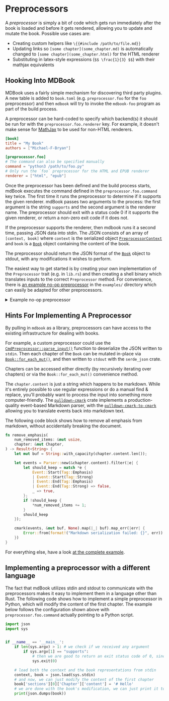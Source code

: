 # Preprocessors

A *preprocessor* is simply a bit of code which gets run immediately after the
book is loaded and before it gets rendered, allowing you to update and mutate
the book. Possible use cases are:

- Creating custom helpers like `\{{#include /path/to/file.md}}`
- Updating links so `[some chapter](some_chapter.md)` is automatically changed
  to `[some chapter](some_chapter.html)` for the HTML renderer
- Substituting in latex-style expressions (`$$ \frac{1}{3} $$`) with their
  mathjax equivalents


## Hooking Into MDBook

MDBook uses a fairly simple mechanism for discovering third party plugins.
A new table is added to `book.toml` (e.g. `preprocessor.foo` for the `foo`
preprocessor) and then `mdbook` will try to invoke the `mdbook-foo` program as
part of the build process.

A preprocessor can be hard-coded to specify which backend(s) it should be run
for with the `preprocessor.foo.renderer` key. For example, it doesn't make sense for 
[MathJax](../format/mathjax.md) to be used for non-HTML renderers.

```toml
[book]
title = "My Book"
authors = ["Michael-F-Bryan"]

[preprocessor.foo]
# The command can also be specified manually
command = "python3 /path/to/foo.py"
# Only run the `foo` preprocessor for the HTML and EPUB renderer
renderer = ["html", "epub"]
```

Once the preprocessor has been defined and the build process starts, mdBook executes the command defined in the `preprocessor.foo.command` key twice.
The first time it runs the preprocessor to determine if it supports the given renderer.
mdBook passes two arguments to the process: the first argument is the string `supports` and the second argument is the renderer name.
The preprocessor should exit with a status code 0 if it supports the given renderer, or return a non-zero exit code if it does not.

If the preprocessor supports the renderer, then mdbook runs it a second time, passing JSON data into stdin.
The JSON consists of an array of `[context, book]` where `context` is the serialized object [`PreprocessorContext`] and `book` is a [`Book`] object containing the content of the book.

The preprocessor should return the JSON format of the [`Book`] object to stdout, with any modifications it wishes to perform.

The easiest way to get started is by creating your own implementation of the
`Preprocessor` trait (e.g. in `lib.rs`) and then creating a shell binary which
translates inputs to the correct `Preprocessor` method. For convenience, there
is [an example no-op preprocessor] in the `examples/` directory which can easily
be adapted for other preprocessors.

<details>
<summary>Example no-op preprocessor</summary>

```rust
// nop-preprocessors.rs

{{#include ../../../examples/nop-preprocessor.rs}}
```
</details>

## Hints For Implementing A Preprocessor

By pulling in `mdbook` as a library, preprocessors can have access to the
existing infrastructure for dealing with books.

For example, a custom preprocessor could use the
[`CmdPreprocessor::parse_input()`] function to deserialize the JSON written to
`stdin`. Then each chapter of the `Book` can be mutated in-place via
[`Book::for_each_mut()`], and then written to `stdout` with the `serde_json`
crate.

Chapters can be accessed either directly (by recursively iterating over
chapters) or via the `Book::for_each_mut()` convenience method.

The `chapter.content` is just a string which happens to be markdown. While it's
entirely possible to use regular expressions or do a manual find & replace,
you'll probably want to process the input into something more computer-friendly.
The [`pulldown-cmark`][pc] crate implements a production-quality event-based
Markdown parser, with the [`pulldown-cmark-to-cmark`][pctc] allowing you to
translate events back into markdown text.

The following code block shows how to remove all emphasis from markdown,
without accidentally breaking the document.

```rust
fn remove_emphasis(
    num_removed_items: &mut usize,
    chapter: &mut Chapter,
) -> Result<String> {
    let mut buf = String::with_capacity(chapter.content.len());

    let events = Parser::new(&chapter.content).filter(|e| {
        let should_keep = match *e {
            Event::Start(Tag::Emphasis)
            | Event::Start(Tag::Strong)
            | Event::End(Tag::Emphasis)
            | Event::End(Tag::Strong) => false,
            _ => true,
        };
        if !should_keep {
            *num_removed_items += 1;
        }
        should_keep
    });

    cmark(events, &mut buf, None).map(|_| buf).map_err(|err| {
        Error::from(format!("Markdown serialization failed: {}", err))
    })
}
```

For everything else, have a look [at the complete example][example].

## Implementing a preprocessor with a different language

The fact that mdBook utilizes stdin and stdout to communicate with the preprocessors makes it easy to implement them in a language other than Rust.
The following code shows how to implement a simple preprocessor in Python, which will modify the content of the first chapter.
The example below follows the configuration shown above with `preprocessor.foo.command` actually pointing to a Python script.

```python
import json
import sys


if __name__ == '__main__':
    if len(sys.argv) > 1: # we check if we received any argument
        if sys.argv[1] == "supports": 
            # then we are good to return an exit status code of 0, since the other argument will just be the renderer's name
            sys.exit(0)

    # load both the context and the book representations from stdin
    context, book = json.load(sys.stdin)
    # and now, we can just modify the content of the first chapter
    book['sections'][0]['Chapter']['content'] = '# Hello'
    # we are done with the book's modification, we can just print it to stdout, 
    print(json.dumps(book))
```



[preprocessor-docs]: https://docs.rs/mdbook/latest/mdbook/preprocess/trait.Preprocessor.html
[pc]: https://crates.io/crates/pulldown-cmark
[pctc]: https://crates.io/crates/pulldown-cmark-to-cmark
[example]: https://github.com/rust-lang/mdBook/blob/master/examples/nop-preprocessor.rs
[an example no-op preprocessor]: https://github.com/rust-lang/mdBook/blob/master/examples/nop-preprocessor.rs
[`CmdPreprocessor::parse_input()`]: https://docs.rs/mdbook/latest/mdbook/preprocess/trait.Preprocessor.html#method.parse_input
[`Book::for_each_mut()`]: https://docs.rs/mdbook/latest/mdbook/book/struct.Book.html#method.for_each_mut
[`PreprocessorContext`]: https://docs.rs/mdbook/latest/mdbook/preprocess/struct.PreprocessorContext.html
[`Book`]: https://docs.rs/mdbook/latest/mdbook/book/struct.Book.html
